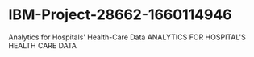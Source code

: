 # IBM-Project-28662-1660114946
Analytics for Hospitals' Health-Care Data
    ANALYTICS FOR HOSPITAL'S HEALTH CARE DATA
